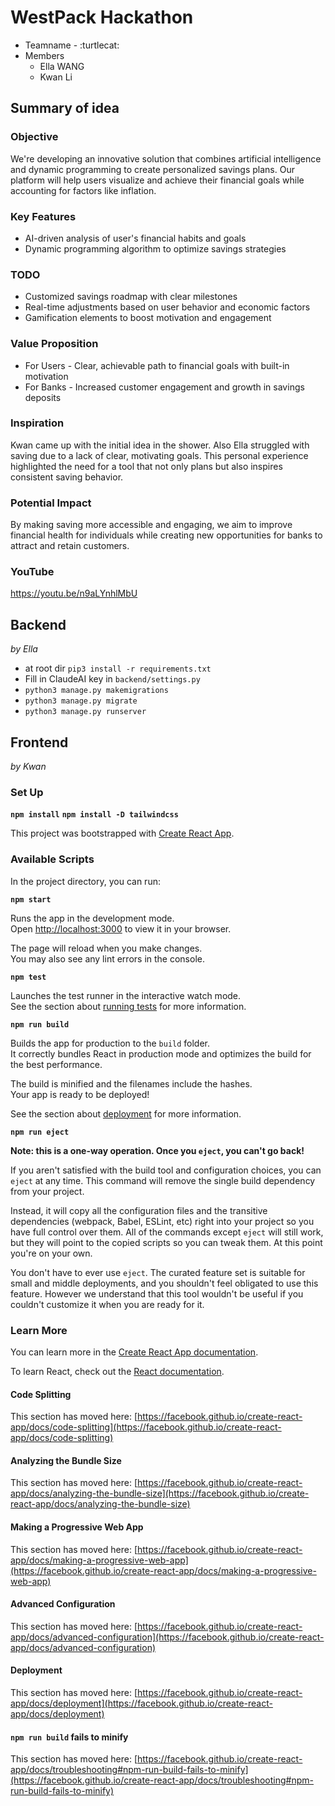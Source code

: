 
# WestPack Hackathon
- Teamname - :turtlecat:
- Members
	- Ella WANG
	- Kwan Li

## Summary of idea
### Objective
We're developing an innovative solution that combines artificial intelligence and dynamic programming to create personalized savings plans. Our platform will help users visualize and achieve their financial goals while accounting for factors like inflation.

### Key Features
- AI-driven analysis of user's financial habits and goals
- Dynamic programming algorithm to optimize savings strategies

### TODO
- Customized savings roadmap with clear milestones
- Real-time adjustments based on user behavior and economic factors
- Gamification elements to boost motivation and engagement

### Value Proposition
- For Users - Clear, achievable path to financial goals with built-in motivation
- For Banks - Increased customer engagement and growth in savings deposits

### Inspiration
Kwan came up with the initial idea in the shower. Also Ella struggled with saving due to a lack of clear, motivating goals. This personal experience highlighted the need for a tool that not only plans but also inspires consistent saving behavior.

### Potential Impact
By making saving more accessible and engaging, we aim to improve financial health for individuals while creating new opportunities for banks to attract and retain customers.

### YouTube
https://youtu.be/n9aLYnhlMbU


## Backend
*by Ella*

- at root dir `pip3 install -r requirements.txt`
- Fill in ClaudeAI key in `backend/settings.py`
- `python3 manage.py makemigrations`
- `python3 manage.py migrate`
- `python3 manage.py runserver`

## Frontend
*by Kwan*

### Set Up
**`npm install`**
**`npm install -D tailwindcss`**

This project was bootstrapped with [Create React App](https://github.com/facebook/create-react-app).

### Available Scripts

In the project directory, you can run:

**`npm start`**

Runs the app in the development mode.\
Open [http://localhost:3000](http://localhost:3000) to view it in your browser.

The page will reload when you make changes.\
You may also see any lint errors in the console.

**`npm test`**

Launches the test runner in the interactive watch mode.\
See the section about [running tests](https://facebook.github.io/create-react-app/docs/running-tests) for more information.

**`npm run build`**

Builds the app for production to the `build` folder.\
It correctly bundles React in production mode and optimizes the build for the best performance.

The build is minified and the filenames include the hashes.\
Your app is ready to be deployed!

See the section about [deployment](https://facebook.github.io/create-react-app/docs/deployment) for more information.

**`npm run eject`**

**Note: this is a one-way operation. Once you `eject`, you can't go back!**

If you aren't satisfied with the build tool and configuration choices, you can `eject` at any time. This command will remove the single build dependency from your project.

Instead, it will copy all the configuration files and the transitive dependencies (webpack, Babel, ESLint, etc) right into your project so you have full control over them. All of the commands except `eject` will still work, but they will point to the copied scripts so you can tweak them. At this point you're on your own.

You don't have to ever use `eject`. The curated feature set is suitable for small and middle deployments, and you shouldn't feel obligated to use this feature. However we understand that this tool wouldn't be useful if you couldn't customize it when you are ready for it.

### Learn More

You can learn more in the [Create React App documentation](https://facebook.github.io/create-react-app/docs/getting-started).

To learn React, check out the [React documentation](https://reactjs.org/).

#### Code Splitting

This section has moved here: [https://facebook.github.io/create-react-app/docs/code-splitting](https://facebook.github.io/create-react-app/docs/code-splitting)

#### Analyzing the Bundle Size

This section has moved here: [https://facebook.github.io/create-react-app/docs/analyzing-the-bundle-size](https://facebook.github.io/create-react-app/docs/analyzing-the-bundle-size)

#### Making a Progressive Web App

This section has moved here: [https://facebook.github.io/create-react-app/docs/making-a-progressive-web-app](https://facebook.github.io/create-react-app/docs/making-a-progressive-web-app)

#### Advanced Configuration

This section has moved here: [https://facebook.github.io/create-react-app/docs/advanced-configuration](https://facebook.github.io/create-react-app/docs/advanced-configuration)

#### Deployment

This section has moved here: [https://facebook.github.io/create-react-app/docs/deployment](https://facebook.github.io/create-react-app/docs/deployment)

#### `npm run build` fails to minify

This section has moved here: [https://facebook.github.io/create-react-app/docs/troubleshooting#npm-run-build-fails-to-minify](https://facebook.github.io/create-react-app/docs/troubleshooting#npm-run-build-fails-to-minify)
